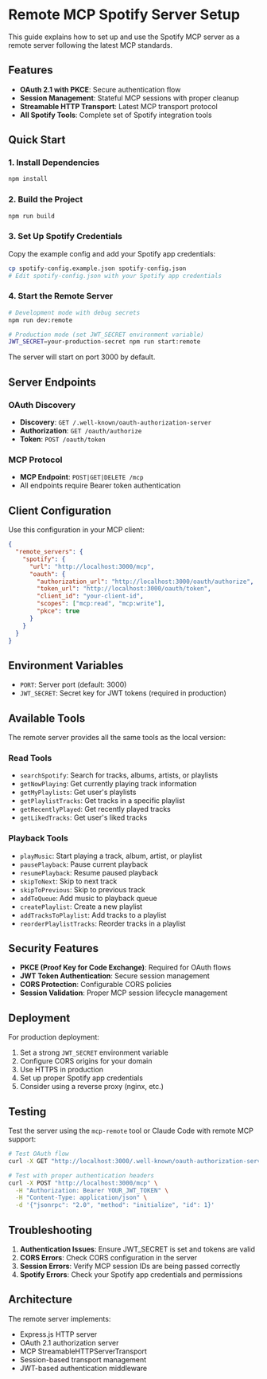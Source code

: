 # Remote MCP Spotify Server Setup

This guide explains how to set up and use the Spotify MCP server as a remote server following the latest MCP standards.

## Features

- **OAuth 2.1 with PKCE**: Secure authentication flow
- **Session Management**: Stateful MCP sessions with proper cleanup
- **Streamable HTTP Transport**: Latest MCP transport protocol
- **All Spotify Tools**: Complete set of Spotify integration tools

## Quick Start

### 1. Install Dependencies
```bash
npm install
```

### 2. Build the Project
```bash
npm run build
```

### 3. Set Up Spotify Credentials
Copy the example config and add your Spotify app credentials:
```bash
cp spotify-config.example.json spotify-config.json
# Edit spotify-config.json with your Spotify app credentials
```

### 4. Start the Remote Server
```bash
# Development mode with debug secrets
npm run dev:remote

# Production mode (set JWT_SECRET environment variable)
JWT_SECRET=your-production-secret npm run start:remote
```

The server will start on port 3000 by default.

## Server Endpoints

### OAuth Discovery
- **Discovery**: `GET /.well-known/oauth-authorization-server`
- **Authorization**: `GET /oauth/authorize`
- **Token**: `POST /oauth/token`

### MCP Protocol
- **MCP Endpoint**: `POST|GET|DELETE /mcp`
- All endpoints require Bearer token authentication

## Client Configuration

Use this configuration in your MCP client:

```json
{
  "remote_servers": {
    "spotify": {
      "url": "http://localhost:3000/mcp",
      "oauth": {
        "authorization_url": "http://localhost:3000/oauth/authorize",
        "token_url": "http://localhost:3000/oauth/token",
        "client_id": "your-client-id",
        "scopes": ["mcp:read", "mcp:write"],
        "pkce": true
      }
    }
  }
}
```

## Environment Variables

- `PORT`: Server port (default: 3000)
- `JWT_SECRET`: Secret key for JWT tokens (required in production)

## Available Tools

The remote server provides all the same tools as the local version:

### Read Tools
- `searchSpotify`: Search for tracks, albums, artists, or playlists
- `getNowPlaying`: Get currently playing track information
- `getMyPlaylists`: Get user's playlists
- `getPlaylistTracks`: Get tracks in a specific playlist
- `getRecentlyPlayed`: Get recently played tracks
- `getLikedTracks`: Get user's liked tracks

### Playback Tools
- `playMusic`: Start playing a track, album, artist, or playlist
- `pausePlayback`: Pause current playback
- `resumePlayback`: Resume paused playback
- `skipToNext`: Skip to next track
- `skipToPrevious`: Skip to previous track
- `addToQueue`: Add music to playback queue
- `createPlaylist`: Create a new playlist
- `addTracksToPlaylist`: Add tracks to a playlist
- `reorderPlaylistTracks`: Reorder tracks in a playlist

## Security Features

- **PKCE (Proof Key for Code Exchange)**: Required for OAuth flows
- **JWT Token Authentication**: Secure session management
- **CORS Protection**: Configurable CORS policies
- **Session Validation**: Proper MCP session lifecycle management

## Deployment

For production deployment:

1. Set a strong `JWT_SECRET` environment variable
2. Configure CORS origins for your domain
3. Use HTTPS in production
4. Set up proper Spotify app credentials
5. Consider using a reverse proxy (nginx, etc.)

## Testing

Test the server using the `mcp-remote` tool or Claude Code with remote MCP support:

```bash
# Test OAuth flow
curl -X GET "http://localhost:3000/.well-known/oauth-authorization-server"

# Test with proper authentication headers
curl -X POST "http://localhost:3000/mcp" \
  -H "Authorization: Bearer YOUR_JWT_TOKEN" \
  -H "Content-Type: application/json" \
  -d '{"jsonrpc": "2.0", "method": "initialize", "id": 1}'
```

## Troubleshooting

1. **Authentication Issues**: Ensure JWT_SECRET is set and tokens are valid
2. **CORS Errors**: Check CORS configuration in the server
3. **Session Errors**: Verify MCP session IDs are being passed correctly
4. **Spotify Errors**: Check your Spotify app credentials and permissions

## Architecture

The remote server implements:
- Express.js HTTP server
- OAuth 2.1 authorization server
- MCP StreamableHTTPServerTransport
- Session-based transport management
- JWT-based authentication middleware